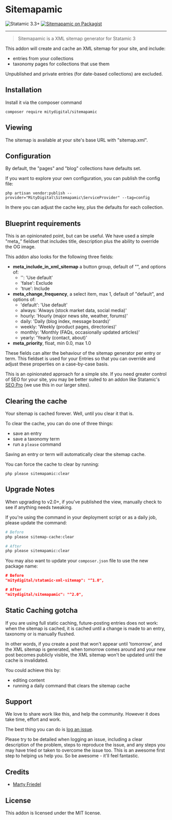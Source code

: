 # Sitemapamic

<!-- statamic:hide -->

![Statamic 3.3+](https://img.shields.io/badge/Statamic-3.3+-FF269E?style=for-the-badge&link=https://statamic.com)
[![Sitemapamic on Packagist](https://img.shields.io/packagist/v/mitydigital/sitemapamic?style=for-the-badge)](https://packagist.org/packages/mitydigital/sitemapamic/stats)

---

<!-- /statamic:hide -->

> Sitemapamic is a XML sitemap generator for Statamic 3

This addon will create and cache an XML sitemap for your site, and include:

- entries from your collections
- taxonomy pages for collections that use them

Unpublished and private entries (for date-based collections) are excluded.

## Installation

Install it via the composer command

```
composer require mitydigital/sitemapamic
```

## Viewing

The sitemap is available at your site's base URL with "sitemap.xml".

## Configuration

By default, the "pages" and "blog" collections have defaults set.

If you want to explore your own configuration, you can publish the config file:

```
php artisan vendor:publish --provider="MityDigital\Sitemapamic\ServiceProvider" --tag=config
```

In there you can adjust the cache key, plus the defaults for each collection.

## Blueprint requirements

This is an opinionated point, but can be useful. We have used a simple "meta_" fieldset that includes title, description
plus the ability to override the OG image.

This addon also looks for the following three fields:

- **meta_include_in_xml_sitemap** a button group, default of "", and options of:
    - '': 'Use default'
    - 'false': Exclude
    - 'true': Include
- **meta_change_frequency**, a select item, max 1, default of "default", and options of:
    - 'default': 'Use default'
    - always: 'Always (stock market data, social media)'
    - hourly: 'Hourly (major news site, weather, forums)'
    - daily: 'Daily (blog index, message boards)'
    - weekly: 'Weekly (product pages, directories)'
    - monthly: 'Monthly (FAQs, occasionally updated articles)'
    - yearly: 'Yearly (contact, about)'
- **meta_priority**, float, min 0.0, max 1.0

These fields can alter the behaviour of the sitemap generator per entry or term. This fieldset is used for your Entries
so that you can override and adjust these properties on a case-by-case basis.

This is an opinionated approach for a simple site. If you need greater control of SEO for your site, you may be better
suited to an addon like Statamic's [SEO Pro](https://statamic.com/addons/statamic/seo-pro) (we use this in our larger
sites).

## Clearing the cache

Your sitemap is cached forever. Well, until you clear it that is.

To clear the cache, you can do one of three things:

- save an entry
- save a taxonomy term
- run a ``please`` command

Saving an entry or term will automatically clear the sitemap cache.

You can force the cache to clear by running:

```
php please sitemapamic:clear
```

## Upgrade Notes

When upgrading to v2.0+, if you've published the view, manually check to see if anything needs tweaking.

If you're using the command in your deployment script or as a daily job, please update the command:
```bash
# Before 
php please sitemap-cache:clear

# After
php please sitemapamic:clear
```

You may also want to update your `composer.json` file to use the new package name:

```json
# Before
"mitydigital/statamic-xml-sitemap": "^1.0",

# After
"mitydigital/sitemapamic": "^2.0",
```

## Static Caching gotcha

If you are using full static caching, future-posting entries does not work: when the sitemap is cached, it is cached
until a change is made to an entry, taxonomy or is manually flushed.

In other words, if you create a post that won't appear until 'tomorrow', and the XML sitemap is generated, when tomorrow
comes around and your new post becomes publicly visible, the XML sitemap won't be updated until the cache is
invalidated.

You could achieve this by:

- editing content
- running a daily command that clears the sitemap cache

## Support

We love to share work like this, and help the community. However it does take time, effort and work.

The best thing you can do is [log an issue](../../issues).

Please try to be detailed when logging an issue, including a clear description of the problem, steps to reproduce the
issue, and any steps you may have tried or taken to overcome the issue too. This is an awesome first step to helping us
help you. So be awesome - it'll feel fantastic.

## Credits

- [Marty Friedel](https://github.com/martyf)

## License

This addon is licensed under the MIT license.